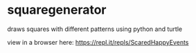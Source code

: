 # squaregenerator
draws squares with different patterns using python and turtle

view in a browser here:
https://repl.it/repls/ScaredHappyEvents
